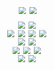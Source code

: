 <p align="center">
  <a href="https://everyyoung.tistory.com/"><img src="http://img.shields.io/badge/-Tistory%20[KR]-black?style=flat-square&logo=tistory&link=https://everyyoung.tistory.com/" /></a>&nbsp;
  <a href="mailto:everyyoung99@gmail.com"><img src="https://img.shields.io/badge/Gmail-d14836?style=flat-square&logo=Gmail&logoColor=white&link=everyyoung99@gmail.com"/></a>
</p>

<p align="center">
  <img src="https://img.shields.io/badge/Java-ED8B00?style=flat-square&logo=openjdk&logoColor=white"/></a>&nbsp
  <img src="https://img.shields.io/badge/Python-3766AB?style=flat-square&logo=Python&logoColor=white"/></a>&nbsp  
  <br>
  <img src="https://img.shields.io/badge/Spring-6DB33F?style=flat-square&logo=Spring&logoColor=white"/></a>&nbsp
  <img src="https://img.shields.io/badge/SpringBoot-6DB33F?style=flat-square&logo=SpringBoot&logoColor=white"/></a>&nbsp 
  <img src="https://img.shields.io/badge/FastAPI-005571?style=flat-square&logo=fastapi"/></a>&nbsp 
  <img src="https://img.shields.io/badge/django-092E20?style=flat-square&logo=django&logoColor=white"/></a>&nbsp 
  <br>
  <img src="https://img.shields.io/badge/Mysql-E6B91E?style=flat-square&logo=MySql&logoColor=white"/></a>&nbsp 
  <img src="https://img.shields.io/badge/MariaDB-003545?style=flat-square&logo=mariaDB&logoColor=white"/></a>&nbsp 
  <br>
  <img src="https://img.shields.io/badge/Amazon AWS-232F3E?style=flat-square&logo=amazonaws&logoColor=white"/></a>&nbsp 
  <img src="https://img.shields.io/badge/Docker-2496ED?style=flat-square&logo=Docker&logoColor=white"/></a>&nbsp 
  <img src="https://img.shields.io/badge/Jenkins-D24939?style=flat-square&logo=Jenkins&logoColor=white"/></a>&nbsp 
  <br>
  <img src="https://img.shields.io/badge/Git-F05032?style=flat-square&logo=git&logoColor=white"/></a>&nbsp 
  <img src="https://img.shields.io/badge/GitHub-181717?style=flat-square&logo=GitHub&logoColor=white"/></a>&nbsp 

</p>
 
<!--
![GitHub stats](https://github-readme-stats.vercel.app/api?username=Dayoung1014&show_icons=true&&theme=transparent)
![Top Langs](https://github-readme-stats.vercel.app/api/top-langs/?username=Dayoung1014&layout=compact)

<img style="height:122px;" src="http://mazassumnida.wtf/api/v2/generate_badge?boj=everyyoung"/>&emsp;
<img style="height:122px;" src="https://github-readme-stats.vercel.app/api?username=Dayoung1014&show_icons=true&theme=buefy&line_height=21"/>
<img style="height:122px;" src="https://github-readme-stats.vercel.app/api/top-langs/?username=Dayoung1014&exclude_repo=PyTorch&layout=compact" />
-->
